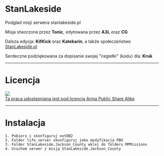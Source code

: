 # StanLakeside
Podglad misji serwera stanlakeside.pl

Misja stworzona przez **Tonic**, edytowana przez **A3L** oraz **CG**

Dalsza edycja: **KifKick** oraz **Katekarin**, a także społeczeństwo [StanLakeside.pl](http://stanlakeside.pl)

Serdeczne podziękowana za dopisanie swojej "cegiełki" (kodu) dla:  **Kruk**

-------------------------------------------------------------------------------------------------------
# Licencja

<a rel="license" href="https://www.bistudio.com/community/licenses/arma-public-license-share-alike" target="_blank" ><img src="https://www.bistudio.com/assets/img/licenses/APL-SA.png" ><br>Ta praca udostępniana jest pod licencją Arma Public Share Alike</a>

-------------------------------------------------------------------------------------------------------
# Instalacja
    1. Pobierz i skonfiguruj extDB2
    2. Folder life_server skonfiguruj jako modyfikacja PBO
    3. Folder StanLakeside.Jackson_County wklej do folderu MPMissions
    4. Uruchom serwer z misją StanLakeside.Jackson_County
